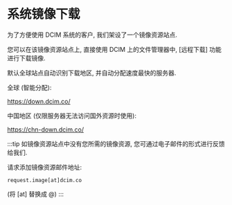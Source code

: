 # 系统镜像下载

为了方便使用 DCIM 系统的客户, 我们架设了一个镜像资源站点.

您可以在该镜像资源站点上, 直接使用 DCIM 上的文件管理器中, [远程下载] 功能进行下载镜像.

默认全球站点自动识别下载地区, 并自动分配速度最快的服务器.

全球 (智能分配):

https://down.dcim.co/

中国地区 (仅限服务器无法访问国外资源时使用):

https://chn-down.dcim.co/

:::tip
如镜像资源站点中没有您所需的镜像资源, 您可通过电子邮件的形式进行反馈给我们.

请求添加镜像资源邮件地址:
```
request.image[at]dcim.co
```
(将 [at] 替换成 @)
:::